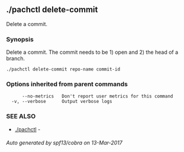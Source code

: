 ## ./pachctl delete-commit

Delete a commit.

### Synopsis


Delete a commit.  The commit needs to be 1) open and 2) the head of a branch.

```
./pachctl delete-commit repo-name commit-id
```

### Options inherited from parent commands

```
      --no-metrics   Don't report user metrics for this command
  -v, --verbose      Output verbose logs
```

### SEE ALSO
* [./pachctl](./pachctl.md)	 - 

###### Auto generated by spf13/cobra on 13-Mar-2017
